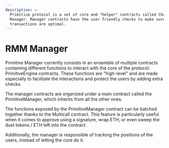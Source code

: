 ```yaml
---
description: >-
  Primitive protocol is a set of core and "helper" contracts called the
  Manager. Manager contracts have the user friendly checks to make sure
  transactions are optimal.
---
```


# RMM Manager

Primitive Manager currently consists in an ensemble of multiple contracts containing different functions to interact with the core of the protocol: PrimitiveEngine contracts. These functions are "high-level" and are made especially to facilitate the interactions and protect the users by adding extra checks.

The manager contracts are organized under a main contract called the PrimitiveManager, which inherits from all the other ones.

The functions exposed by the PrimitiveManager contract can be batched together thanks to the Multicall contract. This feature is particularly useful when it comes to approve using a signature, wrap ETH, or even sweep the dust tokens / ETH left into the contract.

Additionally, the manager is responsible of tracking the positions of the users, instead of letting the core do it.
